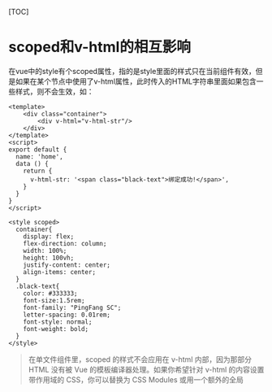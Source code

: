 [TOC]

# scoped和v-html的相互影响
在vue中的style有个scoped属性，指的是style里面的样式只在当前组件有效，但是如果在某个节点中使用了v-html属性，此时传入的HTML字符串里面如果包含一些样式，则不会生效，如：
```
<template>
    <div class="container">
        <div v-html="v-html-str"/>
    </div>
</template>
<script>
export default {
  name: 'home',
  data () {
    return {
      v-html-str: '<span class="black-text">绑定成功!</span>',
    }
  }
}
</script>

<style scoped>
  container{
    display: flex;
    flex-direction: column;
    width: 100%;
    height: 100vh;
    justify-content: center;
    align-items: center;
  }
  .black-text{
    color: #333333;
    font-size:1.5rem;
    font-family: "PingFang SC";
    letter-spacing: 0.01rem;
    font-style: normal;
    font-weight: bold;
  }
</style>
```
> 在单文件组件里，scoped 的样式不会应用在 v-html 内部，因为那部分 HTML 没有被 Vue 的模板编译器处理。如果你希望针对 v-html 的内容设置带作用域的 CSS，你可以替换为 CSS Modules 或用一个额外的全局 <style> 元素手动设置类似 BEM 的作用域策略。

因为设置了scoped属性，所以上述的`v-html-str`中`<span class="black-text">`中的`black-text`不能生效。

解决方案：使用深度选择器
> - 1.使用`>>>` 修饰class，如：
`>>> .black-text{}`
> - 2.使用`/deep/`修饰class,如：`/deep/ .black-text{}`  
这样就能作用于v-html了,参考链接：[Vue.js中v-html渲染的dom添加scoped的样式](https://segmentfault.com/a/1190000018820271),

# vue中如何修改element-ui的el-input样式
在使用element-ui时，需要其中的一些样式，同时又需要是自己的样式生效，此时该怎么办呢？
同样的，需要使用穿透，即使用`/deep`或`>>>`两种方式.例子如下：
我使用elementui的input组件的效果的同时，不要边框，则可以这么写css样式：
```css
/deep/ .no-border-input .el-input__inner{
   border: 0 none;
  }
```
或
```css
>>> .no-border-input .el-input__inner{
   border: 0 none;
  }
```

> `.el-input__inner`必须添加上，才能生效，.no-border-input表示自定义的名字
# element-ui中的select中的图标在点击时有阴影，如何去掉？
> 将cursor设为none即可
```
/deep/ .el-select .el-input .el-select__caret{
  cursor: none;
}
```
> 同理，在使用switch是也有这个问题：
```
/deep/ .el-switch__core, .el-switch__label{
  cursor: none;
}
```
# vue中如何修改element-ui的textarea的样式
textarea和上面的input是不一样的，需要单独定义其样式:
```
/deep/  .el-textarea__inner {
    border: 0 none; // 去掉边框
    color: #48534A;
    font-family: PingFangSC-Regular;
    font-size: 2rem; // 修改字体大小
    color: #B2B2B2;
    letter-spacing: 0;
  }
```
> 当然了，要想全局修改`el-input`和`el-switch`，在`app.vue`中添加上述样式，只需要去掉`/deep/`即可

# vue中使用::placeholder伪元选择器更改input中的placeholder样式
```
/*input*/
  /deep/  .el-input__inner{
   border: 0 none;
    color: #48534A;
    max-lines: 1;
    /*padding: 0;*/
    font-size: 1.8rem;
    box-sizing: border-box;
     &::placeholder{
      font-size: 1.8rem;
       color: #C5C5C5;
     }
  }

/*textarea*/
  /deep/  .el-textarea__inner {
    color: #48534A;
    font-family: PingFangSC-Regular;
    font-size: 1.8rem;
    color: #48534A;
    letter-spacing: 0;
    border: 0.5px solid #979797;
    border-radius: 10px;
    box-sizing: border-box;
    /*这里使用的是less语法，&表示本对象*/
    &::placeholder{
      font-size: 1.8rem;
      color: #C5C5C5;
     }
  }
```
> 注：上面使用的是less语法，需要在style中添加`lang='less'`,并安装相关less依赖

> 更多伪元素选择器:https://www.html.cn/book/css/selectors/pseudo-element/index.htm

# el-input不能输入？
在使用el-input时不能输入任何东西，只需要添加v-model属性，绑定一个变量即可。
```
<el-input v-model="n" class="name" placeholder="预设内容" clearable></el-input>
<script>
export default {
  name: 'settings',
  data () {
    return {
      n: ''
    }
  }
}
</script>
```

# vue中使用axios向flask后端传递post参数，后端一直获取不到？
有时候需要在vue中发送post请求时需要设置‘Content-Type:application/json’
> 参考地址：[axios 发 post 请求，后端接收不到参数的解决方案](https://blog.csdn.net/csdn_yudong/article/details/79668655)

# 在ios中，vue中返回上一个页面，页面不刷新的问题
首先，保存页面数据的方法有以下两种：
- 1.使用keep-alive和activated钩子函数 

在App.vue中：
```
<template>
  <div id="app">
    <keep-alive>
      <router-view></router-view>
    </keep-alive>
  </div>
</template>
```
> 如果想控制单个页面使用keep-alive模式，
```
<template>
  <div id="app">
    <keep-alive>
      <router-view v-if="$route.meta.keepAlive"></router-view>
    </keep-alive>
    <router-view v-if="!$route.meta.keepAlive"></router-view>
  </div>
</template>
```
> 并且在router/index.js中添加meta信息：keepAlive：true,如下：
```
// router/index.js
routes: [
    {
      path: '/info',
      name: 'InfoDisplay',
      component: InfoDisplay,
      meta: {
        title: '提示',
        keepAlive: true
      }
    },
    ...
]    
```
然后在页面的activated方法中也保留一份添加获取数据的方法，返回这个页面时，页面就会执行activated这个钩子函数，从而执行里面的获取数据的方法，这个可以使页面刷新(在keep-alive模式下，声明周期为created->mounted->activated,返回这个页面时直接执行：activated)。  

---

- 2.不使用keep-alive，使用sessionStorage或localStorage老缓存信息  

使用sessionStorage或localStorage老缓存信息 ，并在mounted方法中读取这些缓存数据并填充页面。

> 但是，在ios中执行时，却不起作用，重新返回页面时，没有执行activated和mounted方法（页面没有刷新）。所以在ios中vue页面的数据并没有保存，解决办法是，让页面强制刷新，执行生命周期方法：
```js
//在页面的mounted方法中添加下面的代码
// 这部分代码是为了解决在ios上页面返回时不刷新的问题--start
    var u = navigator.userAgent
    var isiOS = !!u.match(/\(i[^;]+;( U;)? CPU.+Mac OS X/) // ios终端
    if (isiOS) {
      window.onpageshow = function (e) {
        if (
          e.persisted ||
          (window.performance && window.performance.navigation.type === 2)
        ) {
          window.location.reload()
        }
      }
    }
    // 这部分代码是为了解决在ios上页面返回时不刷新的问题--end
```
> 注意：使用window.location.reload()刷新时是会带着参数一起刷新的，如果带着参数会影响功能，需要去掉参数
# 为什么vue组件的属性，有的需要加冒号“:”，有的不用?
> 加冒号的，说明后面的是一个变量或者表达式；没加冒号的后面就是对应的字符串字变量！
```
<el-dialog
        :lock-scroll="false"// 加冒号，认为后面的‘false’就是bool类型的值，否则就是字符串‘false’
        :visible.sync="centerDialogVisible"
        title="呼叫失败"
        width="80%"
        :show-close="false"
        center>
        <span class="center-dialog-content">{{error_msg}}</span>
        <span slot="footer" class="dialog-footer dialog-btn-group">
          <span type="primary" @click="dialogConfirm" class="confirm-btn">确定</span>
        </span>
      </el-dialog>
```
# 页面刷新会导致后续操作或请求中断
当有以下代码：
```js
window.location.reload()
// 获取地理位置发送通知
this.getLocation()// 接口请求

```
上面的刷新页面会导致后面的接口请求终止。
所以会有这样一个常见的问题：
```js
api.weChatCalling()
          .then((res) => {
            if (res.data.Code === 0) {
              // 网络请求
              this.getLocation()
            }
          })
          .catch(err => {
            console.log('异常:', err)
          })
          .finally(() => {
            window.location.reload
          })

getLocation: function(){
    ...
    // 网络请求
}          
```
在上面的finally函数中刷新了页面，但是在then中又去发起了另一个网络请求，此时很有可能，then中的请求会被中断，因为then中的请求发起之后，就会最终到finally中去了，于是在刷新之后，请求就被中断了。
> 解决办法：使用async和await，让then中的代码执行完成之后，才到finally中去
```js 
api.weChatCalling()
          .then(async (res) => {
            if (res.data.Code === 0) {
              // 网络请求
              await this.getLocation() // 阻塞，等待请求完成
            }
          })
          .catch(err => {
            console.log('异常:', err)
          })
          .finally(() => {
            window.location.reload
          })
```
> 注意，await后面可以放任何表达式，不过我们更多的是放一个返回promise 对象的表达式
```js
getLocation: function(){
    return new Promise((resolve,reject) => {
        ....
        // 网络请求
        var res = xxx
        resolve(res)
    })
} 
```
> 当然，当getLocation中有连续的网络请求时(后面的请求需要拿到前面的请求的返回值)，也可以使用async和await，最后将多个请求的最终结果返回
```
getLocation: function(){
    return new Promise((resolve,reject)=>{
        api.get1().then(async res=>{
            var res1=await api.get2(res)
            var res2=await api.get3(res1)
            resolve(res2)
        }).catch(err=>{
            reject(err)
        })
    })
}
```
这样就能保证getLocation中所有接口都执行完毕之后再返回结果，而这个过程中getLocation中调用者一直是阻塞的，知道返回结果，‘用异步函数实现了同步的效果’

# 在vue(js)中，如何让一段文字单行/多行显示，多余的文字不显示，并以省略号结尾？
在css中添加以下代码即可：
- 单行显示
```
text-overflow:ellipsis;
white-space:nowrap;
overflow:hidden;
```
- 多行显示
```
.line-clamp-n {
  overflow : hidden;
  text-overflow: ellipsis;
  display: -webkit-box;
  -webkit-line-clamp: n;
  -webkit-box-orient: vertical;
}
```
> `-webkit-line-clamp: n`中的n代表显示的行数

# 经常显示this.func() is not function？
明明方法已经定义了，为什么一直提示没有这个方法呢？
```
methods: {
 textTranslate: function (text, to) {
 
  $.ajax({
   url: 'url',
   type: 'post',
   dataType: 'jsonp',
   data: {
    a:'a'
   },
   success: function (data) {
    this.xxx()
   }
  })
 }
}
```
> 注意了：success回调函数里面的this并不是指向的VueModel,当然不能调用定义在vue文件中的方法啦
解决办法：
- 1.使用that代替this
```
methods: {
 textTranslate: function (text, to) {
 let that=this
  $.ajax({
   url: 'url',
   type: 'post',
   dataType: 'jsonp',
   data: {
    a:'a'
   },
   success: function (data) {
    that.xxx()
   }
  })
 }
}
```
- 2.将方法的改为箭头函数的方法
```
success:(data) => {
    that.xxx()
 }
```
> 这样子箭头函数里的this其实是指向VueModel的

# vue中class和style的绑定
- class绑定
```
// 第一种 对象语法
<div class="static" v-bind:class="{ 'class-a': isA, 'class-b': isB }"></div>
<div class="static" v-bind:class="classObj"></div>
// 第二种 数组
<div v-bind:class="[classA, classB]">
// 三元表达式
<div v-bind:class="[classA, isB ? classB : '']"> // 此例始终添加 classA，但是只有在 isB 是 true 时添加 classB 。注意：和上面的对象语法是不一样的
```
- style绑定
```
// 对象语法
<div v-bind:style="{ color: activeColor, fontSize: fontSize + 'px' }"></div>
<div v-bind:style="styleObject"></div>
// 数组语法
<div v-bind:style="[styleObjectA, styleObjectB]">
// 自动添加前缀
当 v-bind:style 使用需要厂商前缀的 CSS 属性时，如 transform(-webkit-transform)，Vue.js 会自动侦测并添加相应的前缀。
```
> 参考地址：https://www.kancloud.cn/dingyiming/vue/114193

# 微信开发工具中如何查看vue页面的详细信息
- 全局安装vue-devtools
```
npm install -i vue-devtools
```
- 命令行键入vue-devtools
```
vue-devtools
```
然后按照界面上的提示`<script src="http://localhost:8098"></script>`添加到想要调试的页面中去就行了


# 为什么vue的transition中使用了translateX或translateY不能按照直线运动？
可能是该元素中的已经有translate的样式，如：
```
.message-box{
  width: 10rem;
  height: fit-content;
  text-align:center;
  display:flex;
  flex-direction:row;
  justify-content:center;
  align-items:center;
  position:fixed;
  left:50%;
  top:5rem;
  transform:translateX(-50%);
}
```
现在添加transition属性后，要将translateX(-50%)加上，比如，我要让他沿y轴运动，那么一定要让其x轴一直保持translateX(-50%)状态：
```
.slide-leave-to {
    ...
    transform: translate(-50%,-100%);
  }
```
# vue2中如何动态为已创建的实例添加响应式的属性？
> 对于已创建的实例，vue是不允许添加根级别的响应式property，但是是可以向嵌套对象添加响应式的property的：
```js
Vue.set(obj,propertyName,value)
```
> 还可以使用`vm.$set`方法，它是Vue.set的别名
```js
this.$set(obj,'b',2)
```
> 但是，如果你需要添加多个响应式的属性呢？如果使用Object.assign添加到原有的对象上的话，这些新添加的属性**不是**响应式的，需要将原有对象和需要混合进去的property一起创建一个新的对象即可：
```js
// 用来代替：Object.assign(this.obj,{a:1,b:2})
this.obj = Object.assign({},this.obj, {a:1,b:2})
```
> Object.assign()第一个是参数为`{}`的话，就表示新建一个对象了，因为，如果第一个参数一个已创建的对象的话，返回的仍然是这个对象(并且所有参数都已经混入到这个对象中)
```
let c ={a:1}
let temp = Object.assign(c,{b:2})
temp===c // true
c // {a:1,b:2}
temp // {a:1,b:2}
let temp2 =Object.assign({},c,{d:3})
c //{a:1,b:2},c的值并未改变
temp2 // {a:1,b:2,d:3},新对象
```
- vue2和vue3的响应式原理：
```js
// vue2
Object.defineProperty(data, 'count', {
    get () {},
    set () {}
})
// vue3
new Proxy(data, {
    set (key,value) {},
    get (key) {}
})
```